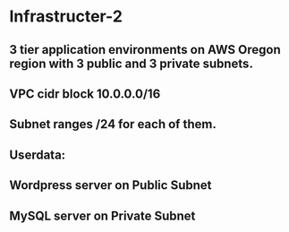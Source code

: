 # Infrastructer-2
## 3 tier application environments on AWS Oregon region with 3 public and 3 private subnets.
## VPC cidr block 10.0.0.0/16
## Subnet ranges /24 for each of them.
## Userdata:
##	    Wordpress server on Public Subnet
##	    MySQL server on Private Subnet
